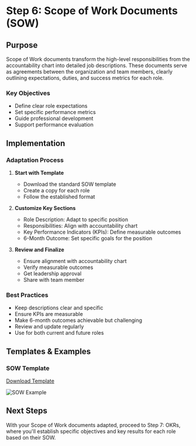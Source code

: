 # Step 6: Scope of Work Documents (SOW)

## Purpose
Scope of Work documents transform the high-level responsibilities from the accountability chart into detailed job descriptions. These documents serve as agreements between the organization and team members, clearly outlining expectations, duties, and success metrics for each role.

### Key Objectives
- Define clear role expectations
- Set specific performance metrics
- Guide professional development
- Support performance evaluation

## Implementation

### Adaptation Process
1. **Start with Template**
   - Download the standard SOW template
   - Create a copy for each role
   - Follow the established format

2. **Customize Key Sections**
   - Role Description: Adapt to specific position
   - Responsibilities: Align with accountability chart
   - Key Performance Indicators (KPIs): Define measurable outcomes
   - 6-Month Outcome: Set specific goals for the position

3. **Review and Finalize**
   - Ensure alignment with accountability chart
   - Verify measurable outcomes
   - Get leadership approval
   - Share with team member

### Best Practices
- Keep descriptions clear and specific
- Ensure KPIs are measurable
- Make 6-month outcomes achievable but challenging
- Review and update regularly
- Use for both current and future roles

## Templates & Examples

### SOW Template
[Download Template](link-to-template)

![SOW Example](link-to-image)

## Next Steps
With your Scope of Work documents adapted, proceed to Step 7: OKRs, where you'll establish specific objectives and key results for each role based on their SOW.
